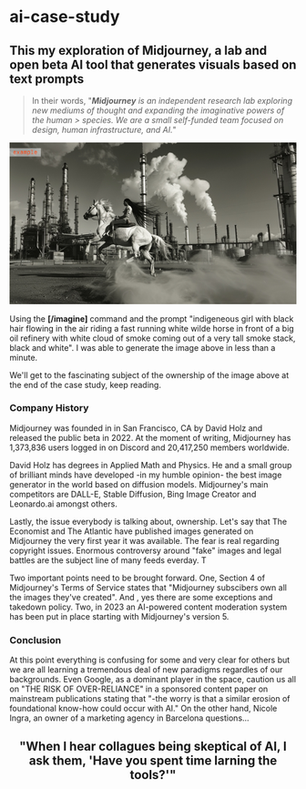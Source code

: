 # ai-case-study

## This my exploration of Midjourney, a lab and open beta AI tool that generates visuals based on text prompts

> In their words, "***Midjourney** is an independent research lab exploring new mediums of thought and expanding the imaginative powers of the human > species. We are a small self-funded team focused on design, human infrastructure, and AI.*"

![example](/test48459.png)

Using the **[/imagine]** command and the prompt "indigeneous girl with black hair flowing in the air riding a fast running white wilde horse in front of a big oil refinery with white cloud of smoke coming out of a very tall smoke stack, black and white". I was able to generate the image above in less than a minute.

We'll get to the fascinating subject of the ownership of the image above at the end of the case study, keep reading.

### Company History

Midjourney was founded in in San Francisco, CA by David Holz and released the public beta in 2022. At the moment of writing, Midjourney has 1,373,836 users logged in on Discord and 20,417,250 members worldwide.

David Holz has degrees in Applied Math and Physics. He and a small group of brilliant minds have developed -in my humble opinion- the best image generator in the world based on diffusion models. Midjourney's main competitors are DALL-E, Stable Diffusion, Bing Image Creator and Leonardo.ai amongst others.

Lastly, the issue everybody is talking about, ownership. 
Let's say that The Economist and The Atlantic have published images generated on Midjourney the very first year it was available. The fear is real regarding copyright issues. Enormous controversy around "fake" images and legal battles are the subject line of many feeds everday. T

Two important points need to be brought forward. One, Section 4 of Midjourney's Terms of Service states that "Midjourney subscibers own all the images they've created". And , yes there are some exceptions and takedown policy. Two, in 2023 an AI-powered content moderation system has been put in place starting with Midjourney's version 5.

### Conclusion

At this point everything is confusing for some and very clear for others but we are all learning a tremendous deal of new paradigms regardles of our backgrounds. Even Google, as a dominant player in the space, caution us all on "THE RISK OF OVER-RELIANCE" in a sponsored content paper on mainstream publications stating that "-the worry is that a similar erosion of foundational know-how could occur with AI."
On the other hand, Nicole Ingra, an owner of a marketing agency in Barcelona questions...

## <p style="text-align: center;"> "When I hear collagues being skeptical of AI, I ask them, 'Have you spent time larning the tools?'"</p>



